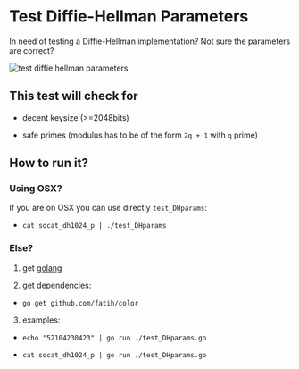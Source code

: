 # Test Diffie-Hellman Parameters

In need of testing a Diffie-Hellman implementation? Not sure the parameters are correct?

![test diffie hellman parameters](http://i.imgur.com/MIr0rKn.png)

## This test will check for

* decent keysize (>=2048bits)

* safe primes (modulus has to be of the form `2q + 1` with `q` prime)

## How to run it?

### Using OSX?

If you are on OSX you can use directly `test_DHparams`:

* `cat socat_dh1024_p | ./test_DHparams`

### Else?

1. get [golang](https://golang.org/)

2. get dependencies:

* `go get github.com/fatih/color`

3. examples:

* `echo "52104230423" | go run ./test_DHparams.go`

* `cat socat_dh1024_p | go run ./test_DHparams.go`
